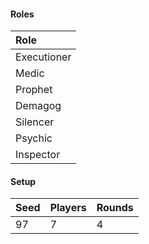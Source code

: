 #### Roles
| Role         |
| :----------- |
| Executioner  |
| Medic        |
| Prophet      |
| Demagog      |
| Silencer     |
| Psychic      |
| Inspector    |

#### Setup
| Seed | Players | Rounds  |
| :----| :-------| :------ |
| 97   | 7       | 4       |